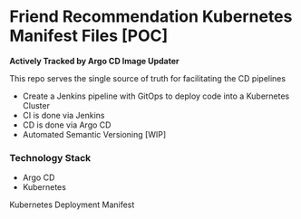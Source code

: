 
# Friend Recommendation Kubernetes Manifest Files [POC]
**Actively Tracked by Argo CD Image Updater**

This repo serves the single source of truth for facilitating the CD pipelines

- Create a Jenkins pipeline with GitOps to deploy code into a Kubernetes Cluster
- CI is done via Jenkins 
- CD is done via Argo CD
- Automated Semantic Versioning [WIP]

### Technology Stack 
- Argo CD
- Kubernetes 
 


Kubernetes Deployment Manifest